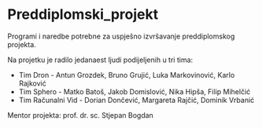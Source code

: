 # Preddiplomski_projekt
Programi i naredbe potrebne za uspješno izvršavanje preddiplomskog projekta. 

Na projetku je radilo jedanaest ljudi podijeljenih u tri tima:
- Tim Dron - Antun Grozdek, Bruno Grujić, Luka Markovinović, Karlo Rajković
- Tim Sphero - Matko Batoš, Jakob Domislović, Nika Hipša, Filip Mihelčić 
- Tim Računalni Vid - Dorian Dončević, Margareta Rajčić, Dominik Vrbanić

Mentor projekta: prof. dr. sc. Stjepan Bogdan
